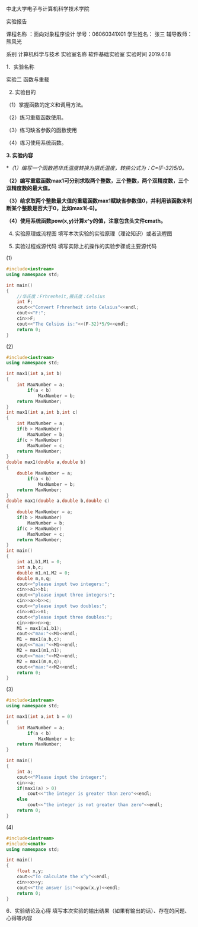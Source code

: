 
中北大学电子与计算机科学技术学院

实验报告

课程名称 ：面向对象程序设计   学号：06060341X01  学生姓名： 张三   辅导教师： 熊风光

系别	计算机科学与技术	实验室名称	软件基础实验室	实验时间	2019.6.18

1．实验名称

实验二 函数与重载

2. 实验目的

（1）掌握函数的定义和调用方法。

（2）练习重载函数使用。

（3）练习缺省参数的函数使用

（4）练习使用系统函数。


**3. 实验内容**

**（1）编写一个函数把华氏温度转换为摄氏温度，转换公式为：C=(F-32)*5/9。**

**（2）编写重载函数max1可分别求取两个整数，三个整数，两个双精度数，三个双精度数的最大值。**

**（3）给求取两个整数最大值的重载函数max1赋缺省参数值0，并利用该函数来判断某个整数是否大于0，比如max1(-6)。**

**（4）使用系统函数pow(x,y)计算x^y的值，注意包含头文件cmath。**


4. 实验原理或流程图
填写本次实验的实验原理（理论知识）或者流程图

5. 实验过程或源代码
填写实际上机操作的实验步骤或主要源代码


(1)

```c++
#include<iostream>
using namespace std;

int main()
{
	//华氏度：Frhrenheit,摄氏度：Celsius
	int F;
	cout<<"Convert Frhrenheit into Celsius"<<endl;
	cout<<"F:";
	cin>>F;
	cout<<"The Celsius is:"<<(F-32)*5/9<<endl;
	return 0;
}

```

(2)

```c++
#include<iostream>
using namespace std;

int max1(int a,int b)
{
	int MaxNumber = a;
		if(a < b)
			MaxNumber = b;
	return MaxNumber;
}
int max1(int a,int b,int c)
{
	int MaxNumber = a;
	if(b > MaxNumber)
		MaxNumber = b;
	if(c > MaxNumber)
		MaxNumber = c;
	return MaxNumber;
}
double max1(double a,double b)
{
	double MaxNumber = a;
		if(a < b)
			MaxNumber = b;
	return MaxNumber;
}
double max1(double a,double b,double c)
{
	double MaxNumber = a;
	if(b > MaxNumber)
		MaxNumber = b;
	if(c > MaxNumber)
		MaxNumber = c;
	return MaxNumber;
}
int main()
{
	int a1,b1,M1 = 0;
	int a,b,c;
	double m1,n1,M2 = 0;
	double m,n,q;
	cout<<"please input two integers:";
	cin>>a1>>b1;
	cout<<"please input three integers:";
	cin>>a>>b>>c;
	cout<<"please input two doubles:";
	cin>>m1>>n1;
	cout<<"please input three doubles:";
	cin>>m>>n>>q;
	M1 = max1(a1,b1);
	cout<<"max:"<<M1<<endl;
	M1 = max1(a,b,c);
	cout<<"max:"<<M1<<endl;
	M2 = max1(m1,n1);
	cout<<"max:"<<M2<<endl;
	M2 = max1(m,n,q);
	cout<<"max:"<<M2<<endl;
	return 0;
}
```

(3)

```c++
#include<iostream>
using namespace std;

int max1(int a,int b = 0)
{
	int MaxNumber = a;
		if(a < b)
			MaxNumber = b;
	return MaxNumber;
}

int main()
{
	int a;
	cout<<"Please input the integer:";
	cin>>a;
	if(max1(a) > 0)
		cout<<"the integer is greater than zero"<<endl;
	else
		cout<<"the integer is not greater than zero"<<endl;
	return 0;
}
```
(4)

```c++
#include<iostream>
#include<cmath>
using namespace std;

int main()
{
	float x,y;
	cout<<"To calculate the x^y"<<endl;
	cin>>x>>y;
	cout<<"the answer is:"<<pow(x,y)<<endl;
	return 0;
}

```

6．实验结论及心得
填写本次实验的输出结果（如果有输出的话）、存在的问题、心得等内容

